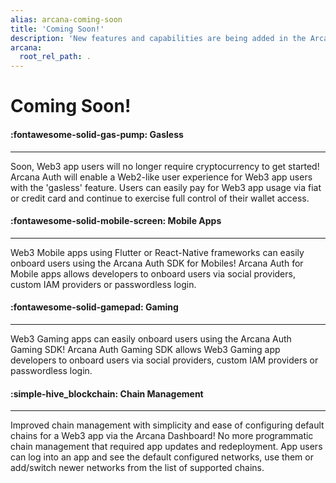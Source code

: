 ```yaml
---
alias: arcana-coming-soon
title: 'Coming Soon!'
description: 'New features and capabilities are being added in the Arcana Auth solution every day! List of upcoming product features for Web3 app developers.'
arcana:
  root_rel_path: .
---
```


# Coming Soon!

<div class="grid card_container" markdown>
  <div class="cards" markdown>
  <div class="card" markdown><h4><b>:fontawesome-solid-gas-pump: Gasless</b></h4><hr><p>Soon, Web3 app users will no longer require cryptocurrency to get started! Arcana Auth will enable a Web2-like user experience for Web3 app users with the 'gasless' feature. Users can easily pay for Web3 app usage via fiat or credit card and continue to exercise full control of their wallet access.</p></div>
  <div class="card" markdown><h4><b>:fontawesome-solid-mobile-screen: Mobile Apps</b></h4><hr><p>Web3 Mobile apps using Flutter or React-Native frameworks can easily onboard users using the Arcana Auth SDK for Mobiles! Arcana Auth for Mobile apps allows developers to onboard users via social providers, custom IAM providers or passwordless login.</p></div>
  <div class="card" markdown><h4><b>:fontawesome-solid-gamepad: Gaming</b></h4><hr><p>Web3 Gaming apps can easily onboard users using the Arcana Auth Gaming SDK! Arcana Auth Gaming SDK allows Web3 Gaming app developers to onboard users via social providers, custom IAM providers or passwordless login.</p></div>
  <div class="card" markdown><h4><b>:simple-hive_blockchain: Chain Management</b></h4><hr><p>Improved chain management with simplicity and ease of configuring default chains for a Web3 app via the Arcana Dashboard! No more programmatic chain management that required app updates and redeployment. App users can log into an app and see the default configured networks, use them or add/switch newer networks from the list of supported chains.</p></div>
  </div>
</div>


